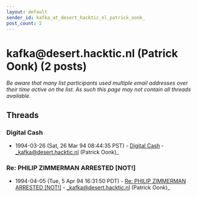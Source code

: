 ```yaml
---
layout: default
sender_id: kafka_at_desert_hacktic_nl_patrick_oonk_
post_count: 2
---
```


# kafka<span>@</span>desert.hacktic.nl (Patrick Oonk) (2 posts)

_Be aware that many list participants used multiple email addresses over their time active on the list. As such this page may not contain all threads available._

## Threads

### Digital Cash
+ 1994-03-26 (Sat, 26 Mar 94 08:44:35 PST) - [Digital Cash](/archive/1994/03/987ef684faa067be89466c9891da55c56ad2165356cacf7fb9ab9d1061c0752b) - _kafka@desert.hacktic.nl (Patrick Oonk)_

### Re: PHILIP ZIMMERMAN ARRESTED [NOT!]
+ 1994-04-05 (Tue, 5 Apr 94 16:31:50 PDT) - [Re: PHILIP ZIMMERMAN ARRESTED [NOT!]](/archive/1994/04/21dc5b1a3de2148ecb524f4571cd6f7aaf191a75b864de42fabaa0b3767e7bfc) - _kafka@desert.hacktic.nl (Patrick Oonk)_

